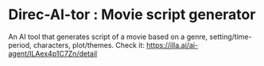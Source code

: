 # Direc-AI-tor : Movie script generator
An AI tool that generates script of a movie based on a genre, setting/time-period, characters, plot/themes. 
Check it: https://illa.ai/ai-agent/ILAex4p1C7Zn/detail
